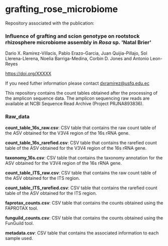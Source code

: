 # grafting_rose_microbiome

Repository associated with the publication:

### Influence of grafting and scion genotype on rootstock rhizosphere microbiome assembly in *Rosa* sp. 'Natal Brier'

Dario X. Ramirez-Villacis, Pablo Erazo-Garcia, Juan Quijia-Pillajo, Sol Llerena-Llerena, Noelia Barriga-Medina, Corbin D. Jones and Antonio Leon-Reyes

https://doi.org/XXXXX

If you need futher information please contact [dxramirez@usfq.edu.ec](mailto:dxramirez@usfq.edu.ec)

This repository contains the count tables obtained after the processing of the amplicon sequence data. The amplicon sequencing raw reads are available at NCBI Sequence Read Archive (Project PRJNA893836).

### Raw_data
**count_table_16s_raw.csv**: CSV table that contains the raw count table of the ASV obtained for the V3V4 region of the 16s rRNA gene.

**count_table_16s_rarefied.csv**: CSV table that contains the rarefied count table of the ASV obtained for the V3V4 region of the 16s rRNA gene.

**taxonomy_16s.csv**: CSV table that contains the taxonomy annotation for the ASV obtained for the V3V4 region of the 16s rRNA gene.

**count_table_ITS_raw.csv**: CSV table that contains the raw count table of the ASV obtained for the ITS region.

**count_table_ITS_rarefied.csv**: CSV table that contains the rarefied count table of the ASV obtained for the ITS region.

**faprotax_counts.csv**: CSV table that contains the counts obtained using the FAPROTAX tool.

**funguild_counts.csv**: CSV table that contains the counts obtained using the FunGuild tool.

**metadata.csv**: CSV table that contains the associated information to each sample used.
